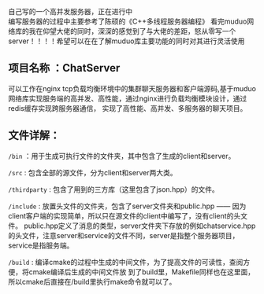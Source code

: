 自己写的一个高并发服务器，正在进行中<br>
编写服务器的过程中主要参考了陈硕的《C++多线程服务器编程》
看完muduo网络库的我在仰望大佬的同时，深深的感觉到了与大佬的差距，怒从零写一个server！！！！希望可以在在了解muduo库主要功能的同时对其进行灵活使用<br>

项目名称 ：ChatServer
-----

可以工作在nginx tcp负载均衡环境中的集群聊天服务器和客户端源码,基于muduo网络库实现服务端的高并发、高性能，通过nginx进行负载均衡模块设计，通过redis缓存实现跨服务器通信，
实现了高性能、高并发、多服务器的聊天项目。

文件详解：
--------
`/bin`                                                             ：用于生成可执行文件的文件夹，其中包含了生成的client和server。


`/src`  :  包含全部的源文件，分为client和server两大类。


`/thirdparty` :  包含了用到的三方库（这里包含了json.hpp）的文件。


`/include`    :  放置头文件的文件夹，包含了server文件夹和public.hpp —— 因为client客户端的实现简单，所以只在源文件的client中编写了，没有client的头文件。
public.hpp定义了消息的类型，server文件夹下存放的例如chatservice.hpp的头文件，注意server和service的文件不同，server是指整个服务器项目，service是指服务端。
                   
                   
`/build`      :  编译cmake的过程中生成的中间文件，为了提高文件的可读性，查阅方便，将cmake编译后生成的中间文件放
                   到了build里，Makefile同样也在这里面，所以cmake后直接在/build里执行make命令就可以了。
